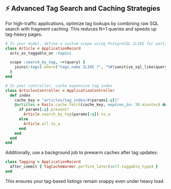 ## ⚡ Advanced Tag Search and Caching Strategies
For high-traffic applications, optimize tag lookups by combining raw SQL search with fragment caching. This reduces N+1 queries and speeds up tag-heavy pages.

```ruby
# In your model, define a custom scope using PostgreSQL ILIKE for partial matches
class Article < ApplicationRecord
  acts_as_taggable_on :topics

  scope :search_by_tag, ->(query) {
    joins(:tags).where("tags.name ILIKE ?", "%#{sanitize_sql_like(query)}%")
  }
end

# In your controller, cache expensive tag index
class ArticlesController < ApplicationController
  def index
    cache_key = "articles/tag_index/#{params[:q]}"
    @articles = Rails.cache.fetch(cache_key, expires_in: 30.minutes) do
      if params[:q].present?
        Article.search_by_tag(params[:q]).to_a
      else
        Article.all.to_a
      end
    end
  end
end
```

Additionally, use a background job to prewarm caches after tag updates:

```ruby
class Tagging < ApplicationRecord
  after_commit { TagCacheWarmer.perform_later(self.taggable_type) }
end
```

This ensures your tag-based listings remain snappy even under heavy load.
